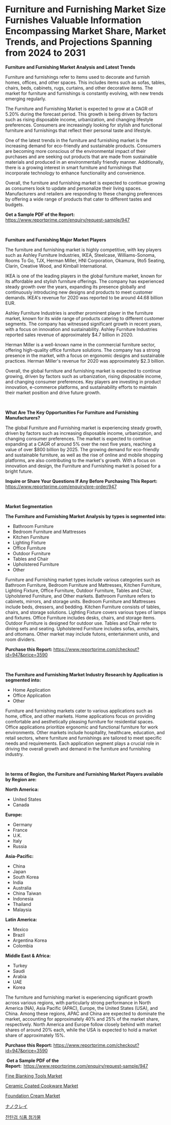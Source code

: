 <p><h1>Furniture and Furnishing Market Size Furnishes Valuable Information Encompassing Market Share, Market Trends, and Projections Spanning from 2024 to 2031</h1></p><p><strong>Furniture and Furnishing Market Analysis and Latest Trends</strong></p>
<p><p>Furniture and furnishings refer to items used to decorate and furnish homes, offices, and other spaces. This includes items such as sofas, tables, chairs, beds, cabinets, rugs, curtains, and other decorative items. The market for furniture and furnishings is constantly evolving, with new trends emerging regularly.</p><p>The Furniture and Furnishing Market is expected to grow at a CAGR of 5.20% during the forecast period. This growth is being driven by factors such as rising disposable income, urbanization, and changing lifestyle preferences. Consumers are increasingly looking for stylish and functional furniture and furnishings that reflect their personal taste and lifestyle.</p><p>One of the latest trends in the furniture and furnishing market is the increasing demand for eco-friendly and sustainable products. Consumers are becoming more conscious of the environmental impact of their purchases and are seeking out products that are made from sustainable materials and produced in an environmentally friendly manner. Additionally, there is a growing interest in smart furniture and furnishings that incorporate technology to enhance functionality and convenience.</p><p>Overall, the furniture and furnishing market is expected to continue growing as consumers look to update and personalize their living spaces. Manufacturers and retailers are responding to these changing preferences by offering a wide range of products that cater to different tastes and budgets.</p></p>
<p><strong>Get a Sample PDF of the Report:&nbsp;</strong> <a href="https://www.reportprime.com/enquiry/request-sample/947">https://www.reportprime.com/enquiry/request-sample/947</a></p>
<p>&nbsp;</p>
<p><strong>Furniture and Furnishing Major Market Players</strong></p>
<p><p>The furniture and furnishing market is highly competitive, with key players such as Ashley Furniture Industries, IKEA, Steelcase, Williams-Sonoma, Rooms To Go, TJX, Herman Miller, HNI Corporation, Okamura, 9to5 Seating, Clarin, Creative Wood, and Kimball International.</p><p>IKEA is one of the leading players in the global furniture market, known for its affordable and stylish furniture offerings. The company has experienced steady growth over the years, expanding its presence globally and continuously introducing new designs and products to meet customer demands. IKEA's revenue for 2020 was reported to be around 44.68 billion EUR.</p><p>Ashley Furniture Industries is another prominent player in the furniture market, known for its wide range of products catering to different customer segments. The company has witnessed significant growth in recent years, with a focus on innovation and sustainability. Ashley Furniture Industries reported sales revenue of approximately $4.7 billion in 2020.</p><p>Herman Miller is a well-known name in the commercial furniture sector, offering high-quality office furniture solutions. The company has a strong presence in the market, with a focus on ergonomic designs and sustainable practices. Herman Miller's revenue for 2020 was approximately $2.3 billion.</p><p>Overall, the global furniture and furnishing market is expected to continue growing, driven by factors such as urbanization, rising disposable income, and changing consumer preferences. Key players are investing in product innovation, e-commerce platforms, and sustainability efforts to maintain their market position and drive future growth.</p></p>
<p>&nbsp;</p>
<p><strong>What Are The Key Opportunities For Furniture and Furnishing Manufacturers?</strong></p>
<p><p>The global Furniture and Furnishing market is experiencing steady growth, driven by factors such as increasing disposable income, urbanization, and changing consumer preferences. The market is expected to continue expanding at a CAGR of around 5% over the next five years, reaching a value of over $800 billion by 2025. The growing demand for eco-friendly and sustainable furniture, as well as the rise of online and mobile shopping platforms, are also contributing to the market's growth. With a focus on innovation and design, the Furniture and Furnishing market is poised for a bright future.</p></p>
<p><strong>Inquire or Share Your Questions If Any Before Purchasing This Report:</strong> <a href="https://www.reportprime.com/enquiry/pre-order/947">https://www.reportprime.com/enquiry/pre-order/947</a></p>
<p>&nbsp;</p>
<p><strong>Market Segmentation</strong></p>
<p><strong>The Furniture and Furnishing Market Analysis by types is segmented into:</strong></p>
<p><ul><li>Bathroom Furniture</li><li>Bedroom Furniture and Mattresses</li><li>Kitchen Furniture</li><li>Lighting Fixture</li><li>Office Furniture</li><li>Outdoor Furniture</li><li>Tables and Chair</li><li>Upholstered Furniture</li><li>Other</li></ul></p>
<p><p>Furniture and Furnishing market types include various categories such as Bathroom Furniture, Bedroom Furniture and Mattresses, Kitchen Furniture, Lighting Fixture, Office Furniture, Outdoor Furniture, Tables and Chair, Upholstered Furniture, and Other markets. Bathroom Furniture refers to cabinets, mirrors, and storage units. Bedroom Furniture and Mattresses include beds, dressers, and bedding. Kitchen Furniture consists of tables, chairs, and storage solutions. Lighting Fixture covers various types of lamps and fixtures. Office Furniture includes desks, chairs, and storage items. Outdoor Furniture is designed for outdoor use. Tables and Chair refer to dining sets and seating. Upholstered Furniture includes sofas, armchairs, and ottomans. Other market may include futons, entertainment units, and room dividers.</p></p>
<p><strong>Purchase this Report:&nbsp;</strong><a href="https://www.reportprime.com/checkout?id=947&price=3590">https://www.reportprime.com/checkout?id=947&price=3590</a></p>
<p>&nbsp;</p>
<p><strong>The Furniture and Furnishing Market Industry Research by Application is segmented into:</strong></p>
<p><ul><li>Home Application</li><li>Office Application</li><li>Other</li></ul></p>
<p><p>Furniture and furnishing markets cater to various applications such as home, office, and other markets. Home applications focus on providing comfortable and aesthetically pleasing furniture for residential spaces. Office applications prioritize ergonomic and functional furniture for work environments. Other markets include hospitality, healthcare, education, and retail sectors, where furniture and furnishings are tailored to meet specific needs and requirements. Each application segment plays a crucial role in driving the overall growth and demand in the furniture and furnishing industry.</p></p>
<p>&nbsp;</p>
<p><strong>In terms of Region, the Furniture and Furnishing Market Players available by Region are:</strong></p>
<p>
    <p> <strong> North America: </strong>
        <ul>
            <li>United States</li>
            <li>Canada</li>
        </ul>
        </p> 
    <p> <strong> Europe: </strong>
        <ul>
            <li>Germany</li>
            <li>France</li>
            <li>U.K.</li>
            <li>Italy</li>
            <li>Russia</li>
        </ul>
        </p> 
    <p> <strong> Asia-Pacific: </strong>
        <ul>
            <li>China</li>
            <li>Japan</li>
            <li>South Korea</li>
            <li>India</li>
            <li>Australia</li>
            <li>China Taiwan</li>
            <li>Indonesia</li>
            <li>Thailand</li>
            <li>Malaysia</li>
        </ul>
        </p> 
    <p> <strong> Latin America: </strong>
        <ul>
            <li>Mexico</li>
            <li>Brazil</li>
            <li>Argentina Korea</li>
            <li>Colombia</li>
        </ul>
        </p> 
    <p> <strong> Middle East & Africa: </strong>
        <ul>
            <li>Turkey</li>
            <li>Saudi</li>
            <li>Arabia</li>
            <li>UAE</li>
            <li>Korea</li>
        </ul>
    </p>
    </p>
<p><p>The furniture and furnishing market is experiencing significant growth across various regions, with particularly strong performance in North America (NA), Asia Pacific (APAC), Europe, the United States (USA), and China. Among these regions, APAC and China are expected to dominate the market, accounting for approximately 40% and 25% of the market share, respectively. North America and Europe follow closely behind with market shares of around 20% each, while the USA is expected to hold a market share of approximately 15%.</p></p>
<p><strong>Purchase this Report: </strong><a href="https://www.reportprime.com/checkout?id=947&price=3590">https://www.reportprime.com/checkout?id=947&price=3590</a></p>
<p>&nbsp;<strong>Get a Sample PDF of the Report:&nbsp;&nbsp;</strong><a href="https://www.reportprime.com/enquiry/request-sample/947">https://www.reportprime.com/enquiry/request-sample/947</a></p>
<p><strong></strong></p>
<p><p><a href="https://issuu.com/reportprime-2/docs/fine-blanking-tools-market-size-2030.pptx">Fine Blanking Tools Market</a></p><p><a href="https://issuu.com/reportprime-2/docs/ceramic-coated-cookware-market-size-2030.pptx">Ceramic Coated Cookware Market</a></p><p><a href="https://github.com/Hazelklievgspy6vdcsmu106w/Market-Research-Report-List-1/blob/main/foundation-cream-market.md">Foundation Cream Market</a></p><p><a href="https://github.com/EstelWisozk1/Market-Research-Report-List-1/blob/main/45789205419.md">ナノクレイ</a></p><p><a href="https://github.com/GabrielBlanda5656/Market-Research-Report-List-1/blob/main/65510205025.md">잔탄검 식품 첨가물</a></p></p>